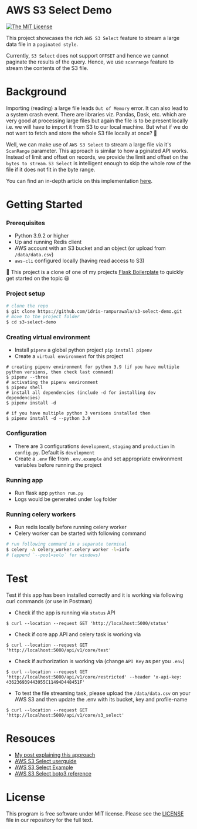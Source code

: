 # AWS S3 Select Demo

[![The MIT License](https://img.shields.io/badge/license-MIT-orange.svg?style=flat-square)](LICENSE)

  This project showcases the rich `AWS S3 Select` feature to stream a large data file in a `paginated style`.
  
  Currently, `S3 Select` does not support `OFFSET` and hence we cannot paginate the results of the query. Hence, we use `scanrange` feature to stream the contents of the S3 file.


# Background
Importing (reading) a large file leads `Out of Memory` error. It can also lead to a system crash event. There are libraries viz. Pandas, Dask, etc. which are very good at processing large files but again the file is to be present locally i.e. we will have to import it from S3 to our local machine. But what if we do not want to fetch and store the whole S3 file locally at once? :thinking:

Well, we can make use of `AWS S3 Select` to stream a large file via it's `ScanRange` parameter. This approach is similar to how a pginated API works. Instead of limit and offset on records, we provide the limit and offset on the `bytes to stream`. `S3 Select` is intelligent enough to skip the whole row of the file if it does not fit in the byte range.

You can find an in-depth article on this implementation [here](https://dev.to/idrisrampurawala/efficiently-streaming-a-large-aws-s3-file-via-s3-select-4on).

# Getting Started

### Prerequisites

- Python 3.9.2 or higher
- Up and running Redis client
- AWS account with an S3 bucket and an object (or upload from `/data/data.csv`)
- `aws-cli` configured locally (having read access to S3)

:scroll: This project is a clone of one of my projects [Flask Boilerplate](https://github.com/idris-rampurawala/flask-boilerplate) to quickly get started on the topic :satisfied:

### Project setup
```sh
# clone the repo
$ git clone https://github.com/idris-rampurawala/s3-select-demo.git
# move to the project folder
$ cd s3-select-demo
```

### Creating virtual environment

- Install `pipenv` a global python project `pip install pipenv`
- Create a `virtual environment` for this project
```shell
# creating pipenv environment for python 3.9 (if you have multiple python versions, then check last command)
$ pipenv --three
# activating the pipenv environment
$ pipenv shell
# install all dependencies (include -d for installing dev dependencies)
$ pipenv install -d

# if you have multiple python 3 versions installed then
$ pipenv install -d --python 3.9
```
### Configuration

- There are 3 configurations `development`, `staging` and `production` in `config.py`. Default is `development`
- Create a `.env` file from `.env.example` and set appropriate environment variables before running the project

### Running app

- Run flask app `python run.py`
- Logs would be generated under `log` folder

### Running celery workers

- Run redis locally before running celery worker
- Celery worker can be started with following command
```sh
# run following command in a separate terminal
$ celery -A celery_worker.celery worker -l=info  
# (append `--pool=solo` for windows)
```

# Test
  Test if this app has been installed correctly and it is working via following curl commands (or use in Postman)
- Check if the app is running via `status` API
```shell
$ curl --location --request GET 'http://localhost:5000/status'
```
- Check if core app API and celery task is working via
```shell
$ curl --location --request GET 'http://localhost:5000/api/v1/core/test'
```
- Check if authorization is working via (change `API Key` as per you `.env`)
```shell
$ curl --location --request GET 'http://localhost:5000/api/v1/core/restricted' --header 'x-api-key: 436236939443955C11494D448451F'
```
- To test the file streaming task, please upload the `/data/data.csv` on your AWS S3 and then update the .env with its bucket, key and profile-name
```shell
$ curl --location --request GET 'http://localhost:5000/api/v1/core/s3_select'
```

# Resouces
- [My post explaining this approach](https://dev.to/idrisrampurawala/efficiently-streaming-a-large-aws-s3-file-via-s3-select-4o)
- [AWS S3 Select userguide](https://docs.aws.amazon.com/AmazonS3/latest/userguide/selecting-content-from-objects.html)
- [AWS S3 Select Example](https://aws.amazon.com/blogs/aws/s3-glacier-select/)
- [AWS S3 Select boto3 reference](https://boto3.amazonaws.com/v1/documentation/api/latest/reference/services/s3.html#S3.Client.select_object_content)

# License
 This program is free software under MIT license. Please see the [LICENSE](LICENSE) file in our repository for the full text.